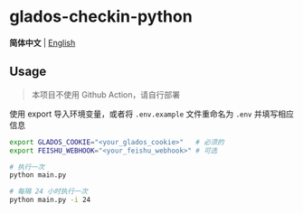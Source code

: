 # glados-checkin-python

**简体中文** | [English](./README.en-US.md)

## Usage

> 本项目不使用 Github Action，请自行部署

使用 export 导入环境变量，或者将 `.env.example` 文件重命名为 `.env` 并填写相应信息
```bash
export GLADOS_COOKIE="<your_glados_cookie>"   # 必须的
export FEISHU_WEBHOOK="<your_feishu_webhook>" # 可选
```

```bash
# 执行一次
python main.py

# 每隔 24 小时执行一次
python main.py -i 24
```
